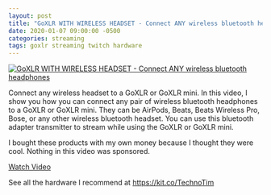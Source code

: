 ```yaml
---
layout: post
title: "GoXLR WITH WIRELESS HEADSET - Connect ANY wireless bluetooth headphones"
date: 2020-01-07 09:00:00 -0500
categories: streaming
tags: goxlr streaming twitch hardware
---
```


[![GoXLR WITH WIRELESS HEADSET - Connect ANY wireless bluetooth headphones](https://img.youtube.com/vi/dTd7f-jK_BE/0.jpg)](https://www.youtube.com/watch?v=dTd7f-jK_BE "GoXLR WITH WIRELESS HEADSET - Connect ANY wireless bluetooth headphones")

Connect any wireless headset to a GoXLR or GoXLR mini. In this video, I show you how you can connect any pair of wireless bluetooth headphones to a GoXLR or GoXLR mini.  They can be AirPods, Beats, Beats Wireless Pro, Bose, or any other wireless bluetooth headset.  You can use this bluetooth adapter transmitter to stream while using the GoXLR or GoXLR mini.

I bought these products with my own money because I thought they were cool.  Nothing in this video was sponsored.

[Watch Video](https://www.youtube.com/watch?v=dTd7f-jK_BE)

See all the hardware I recommend at <https://kit.co/TechnoTim>
